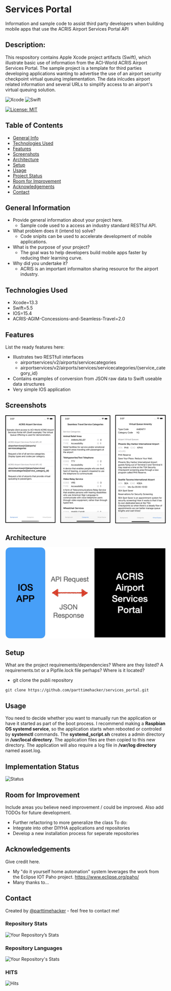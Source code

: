 # Services Portal
Information and sample code to assist third party developers when building mobile apps that use the ACRIS Airport Services Portal API

## Description: 
This respository contains Apple Xcode project artifacts (Swift), which illustrate basic use of information from the ACI-World ACRIS Airport Services Portal. The sample project is a template for third parties developing applications wanting to advertise the use of an airport security checkpoint virtual queuing implementation. The data inlcudes airport related information and several URLs to simplify access to an airport's virtual queuing solution.

![Xcode](https://img.shields.io/badge/Xcode-007ACC?style=for-the-badge&logo=Xcode&logoColor=white)
![Swift](https://img.shields.io/badge/swift-F54A2A?style=for-the-badge&logo=swift&logoColor=white)

[![License: MIT](https://img.shields.io/badge/License-MIT-yellow.svg)](https://opensource.org/licenses/MIT)

## Table of Contents
* [General Info](#general-information)
* [Technologies Used](#technologies-used)
* [Features](#features)
* [Screenshots](#screenshots)
* [Architecture](#architecture)
* [Setup](#setup)
* [Usage](#usage)
* [Project Status](#project-status)
* [Room for Improvement](#room-for-improvement)
* [Acknowledgements](#acknowledgements)
* [Contact](#contact)
<!-- * [License](#license) -->
## General Information
- Provide general information about your project here.
  - Sample code used to a access an industry standard RESTful API.  
- What problem does it (intend to) solve?
  - Code snipits can be used to accelerate development of mobile applications.
- What is the purpose of your project?
  - The goal was to help developers build mobile apps faster by reducing their learning curve.
- Why did you undertake it?
  - ACRIS is an important informaiton sharing resource for the airport industry.
<!-- You don't have to answer all the questions - just the ones relevant to your project. -->
## Technologies Used
- Xcode=13.3 
- Swift=5.5
- IOS=15.4
- ACRIS-AGIM-Concessions-and-Seamless-Travel=2.0
## Features
List the ready features here:
- Illustrates two RESTfull interfaces
  - airportservices/v2/airports/servicecategories
  - airportservices/v2/airports/services/servicecategories/{service_category_id}
- Contains examples of conversion from JSON raw data to Swift useable data structures
- Very simple IOS application
## Screenshots
![Example screenshot](./ScreenShot.jpg)
<!-- If you have screenshots you'd like to share, include them here. -->
## Architecture
![Example screenshot](./ArchDiagram.jpg)
<!-- If you have screenshots you'd like to share, include them here. -->
## Setup
What are the project requirements/dependencies? Where are they listed? A requirements.txt or a Pipfile.lock file perhaps? Where is it located?
- git clone the publi repository 
```
git clone https://github.com/parttimehacker/services_portal.git
```
## Usage
You need to decide whether you want to manually run the application or have it started as part of the boot process. I recommend making a **Raspbian OS systemd service**, so the application starts when rebooted or controled by **systemctl** commands. The **systemd_script.sh** creates a admin directory in **/usr/local directory**. The application files are then copied to this new directory. The application will also require a log file in **/var/log directory** named asset.log.

## Implementation Status
![Status](https://progress-bar.dev/80/?title=progress)
## Room for Improvement
Include areas you believe need improvement / could be improved. Also add TODOs for future development.
- Further refactoring to more generalize the class
To do:
- Integrate into other DIYHA applications and repositories
- Develop a new installation process for seperate repositories
## Acknowledgements
Give credit here.
- My "do it yourself home automation" system leverages the work from the Eclipse IOT Paho project. https://www.eclipse.org/paho/
- Many thanks to...
## Contact
Created by [@parttimehacker](http://parttimehacker.io/) - feel free to contact me!
### Repository Stats
![Your Repository’s Stats](https://github-readme-stats.vercel.app/api?username=parttimehacker&show_icons=true)
### Repository Languages
![Your Repository's Stats](https://github-readme-stats.vercel.app/api/top-langs/?username=parttimehacker&theme=blue-green)
### HITS
![Hits](https://hitcounter.pythonanywhere.com/count/tag.svg?url=https://github.com/parttimehacker)
<!-- Optional -->
<!-- ## License -->
<!-- This project is open source and available under the [... License](). -->

<!-- You don't have to include all sections - just the one's relevant to your project -->
